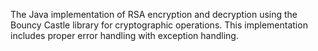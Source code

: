  The Java implementation of RSA encryption and decryption using the Bouncy Castle library for cryptographic operations. This implementation includes proper error handling with exception handling.
